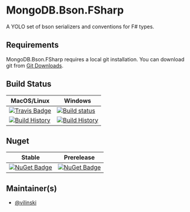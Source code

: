 # MongoDB.Bson.FSharp

A YOLO set of bson serializers and conventions for F# types.

## Requirements

MongoDB.Bson.FSharp requires a local git installation. You can download git from [Git Downloads](https://git-scm.com/downloads).

## Build Status

MacOS/Linux | Windows
--- | ---
[![Travis Badge](https://travis-ci.org/MyGithubUsername/MongoDB.Bson.FSharp.svg?branch=master)](https://travis-ci.org/MyGithubUsername/MongoDB.Bson.FSharp) | [![Build status](https://ci.appveyor.com/api/projects/status/github/MyGithubUsername/MongoDB.Bson.FSharp?svg=true)](https://ci.appveyor.com/project/MyGithubUsername/MongoDB.Bson.FSharp)
[![Build History](https://buildstats.info/travisci/chart/MyGithubUsername/MongoDB.Bson.FSharp)](https://travis-ci.org/MyGithubUsername/MongoDB.Bson.FSharp/builds) | [![Build History](https://buildstats.info/appveyor/chart/MyGithubUsername/MongoDB.Bson.FSharp)](https://ci.appveyor.com/project/MyGithubUsername/MongoDB.Bson.FSharp)

## Nuget

Stable | Prerelease
--- | ---
[![NuGet Badge](https://buildstats.info/nuget/MongoDB.Bson.FSharp)](https://www.nuget.org/packages/MongoDB.Bson.FSharp/) | [![NuGet Badge](https://buildstats.info/nuget/MongoDB.Bson.FSharp?includePreReleases=true)](https://www.nuget.org/packages/MongoDB.Bson.FSharp/)

## Maintainer(s)

- [@vilinski](https://github.com/vilinski)
